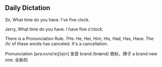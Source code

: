 ## Daily Dictation

Sir, What time do you have. I've five clock.

Jerry, What time do you have. I have five o'clock.

There is a Pronunciation Rule. 7Hs: He, Her, Him, His, Had, Has, Have. The /h/ of these words has canceled. It's a cancellation.

Pronunciation [prəˌnʌnsiˈeɪʃ(ə)n] 发音
brand /brænd/ 商标，牌子
a brand new one. 全新的
